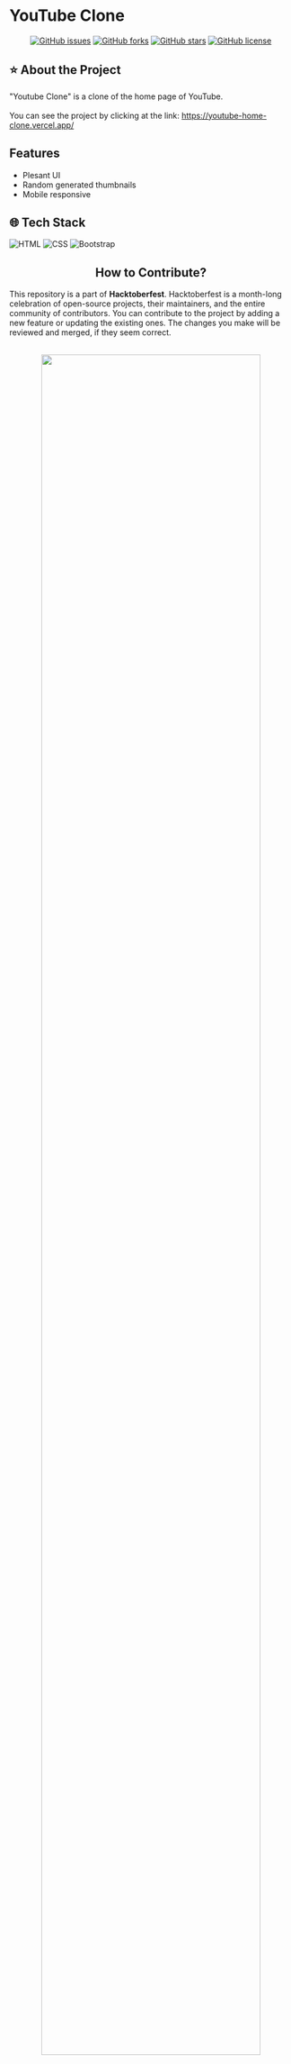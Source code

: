 <h1> YouTube Clone </h1>

<div align="center">

<a href="">[![GitHub issues](https://img.shields.io/github/issues/priyanshumaitra/YouTube-Clone)](https://github.com/priyanshumaitra/YouTube-Clone/issues)</a>
<a href="">[![GitHub forks](https://img.shields.io/github/forks/priyanshumaitra/YouTube-Clone)](https://github.com/priyanshumaitra/YouTube-Clone/network)
<a href="">[![GitHub stars](https://img.shields.io/github/stars/priyanshumaitra/YouTube-Clone)](https://github.com/priyanshumaitra/YouTube-Clone/stargazers)
<a href="">[![GitHub license](https://img.shields.io/github/license/priyanshumaitra/YouTube-Clone)](https://github.com/priyanshumaitra/YouTube-Clone)

</div>

<h2> ⭐ About the Project </h2>

"Youtube Clone" is a clone of the home page of YouTube.
<br></br>
You can see the project by clicking at the link: https://youtube-home-clone.vercel.app/

<h2> Features </h2>

- Plesant UI
- Random generated thumbnails
- Mobile responsive

<h2> 🌐 Tech Stack </h2>

<div align="left">

![HTML](https://img.shields.io/badge/HTML5-E34F26?style=for-the-badge&logo=html5&logoColor=white)
![CSS](https://img.shields.io/badge/CSS3-1572B6?style=for-the-badge&logo=css3&logoColor=white)
![Bootstrap](https://img.shields.io/badge/Bootstrap-563D7C?style=for-the-badge&logo=bootstrap&logoColor=white)

</div>

<h2 align="center"> How to Contribute? </h2>
This repository is a part of <b>Hacktoberfest</b>. Hacktoberfest is a month-long celebration of open-source projects, their maintainers, and the entire community of contributors. You can contribute to the project by adding a new feature or updating the existing ones. The changes you make will be reviewed and merged, if they seem correct. <br></br>

<p align="center" width="100%">
    <img width="88%" src="https://res.cloudinary.com/practicaldev/image/fetch/s--ds97LCK---/c_imagga_scale,f_auto,fl_progressive,h_420,q_auto,w_1000/https://dev-to-uploads.s3.amazonaws.com/uploads/articles/ymlmr15l83rrjq8natft.jpg">
</p>
If you want to contribute to the project, you can follow the steps given below:

1. Star this repository.

2. Fork this repository by clicking on the grey "Fork" button on the top right corner of this page.

3. Clone the forked repository. Go to your GitHub account, open the forked repository, click on the code button and then click the copy to clipboard icon.Open a terminal and run the following command:

```bash
git clone "url you just copied"
```

where "url you just copied" (without the quotation marks) is the url to this repository (your fork of this project).

4. Change the repository directory

```bash
cd YouTube-Clone
```

5. Create a branch

```bash
git switch -c your-new-branch-name
```

6. Make all the necessary changes to the project and follow the given commands.

```bash
git status
```

```bash
git add .
```

```bash
git commit -m "Add a message"
```

7. Push the changes to github.

```bash
git push origin -u your-branch-name
```

8. Open a Pull request. If you go to your repository on GitHub, you'll see a "Compare & pull request" button. Click on that button. Then, click on "Create pull request" button.

9. Your changes will be reviewed and merged into the main branch if they seem correct.

## Contributors

<a href="https://github.com/priyanshumaitra/YouTube-Clone/graphs/contributors">
  <img src="https://contrib.rocks/image?repo=priyanshumaitra/YouTube-Clone" />
</a>

<h2 align="center"> Thank you :smiley: </h2>
